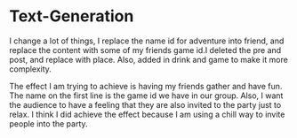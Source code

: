# Text-Generation

I change a lot of things, I replace the name id for adventure into friend, and replace the content with some of my friends game id.I deleted the pre and post, and replace with place. Also, added in drink and game to make it more complexity. 

The effect I am trying to achieve is having my friends gather and have fun. The name on the first line is the game id we have in our group. Also, I want the audience to have a feeling that they are also invited to the party just to relax. I think I did achieve the effect because I am using a chill way to invite people into the party.

